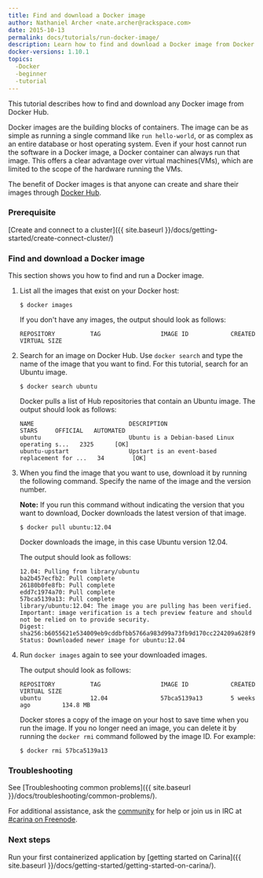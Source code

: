 ```yaml
---
title: Find and download a Docker image
author: Nathaniel Archer <nate.archer@rackspace.com>
date: 2015-10-13
permalink: docs/tutorials/run-docker-image/
description: Learn how to find and download a Docker image from Docker hub, and the function of Docker images.
docker-versions: 1.10.1
topics:
  -Docker
  -beginner
  -tutorial
---
```


This tutorial describes how to find and download any Docker image from Docker Hub.

Docker images are the building blocks of containers. The image can be as simple as running a single command like `run hello-world`, or as complex as an entire database or host operating system. Even if your host cannot run the software in a Docker image, a Docker container can always run that image. This offers a clear advantage over virtual machines(VMs), which are limited to the scope of the hardware running the VMs.

The benefit of Docker images is that anyone can create and share their images through [Docker Hub](https://hub.docker.com/).

### Prerequisite

[Create and connect to a cluster]({{ site.baseurl }}/docs/getting-started/create-connect-cluster/)

### Find and download a Docker image

This section shows you how to find and run a Docker image.

1. List all the images that exist on your Docker host:

    `$ docker images`

    If you don't have any images, the output should look as follows:

    ```
    REPOSITORY          TAG                 IMAGE ID            CREATED             VIRTUAL SIZE
    ```

2. Search for an image on Docker Hub. Use `docker search` and type the name of the image that you want to find. For this tutorial, search for an Ubuntu image.

    `$ docker search ubuntu`

    Docker pulls a list of Hub repositories that contain an Ubuntu image. The output should look as follows:

    ```
    NAME                           DESCRIPTION                                     STARS     OFFICIAL   AUTOMATED
    ubuntu                         Ubuntu is a Debian-based Linux operating s...   2325      [OK]       
    ubuntu-upstart                 Upstart is an event-based replacement for ...   34        [OK]
    ```

3. When you find the image that you want to use, download it by running the following command. Specify the name of the image and the version number.

    **Note:** If you run this command without indicating the version that you want to download, Docker downloads the latest version of that image.

    `$ docker pull ubuntu:12.04`

    Docker downloads the image, in this case Ubuntu version 12.04.

    The output should look as follows:

    ```
    12.04: Pulling from library/ubuntu
    ba2b457ecfb2: Pull complete
    26180b0fe8fb: Pull complete
    edd7c1974a70: Pull complete
    57bca5139a13: Pull complete
    library/ubuntu:12.04: The image you are pulling has been verified. Important: image verification is a tech preview feature and should not be relied on to provide security.
    Digest: sha256:b6055621e534009eb9cddbfbb5766a983d99a73fb9d170cc224209a628f91804
    Status: Downloaded newer image for ubuntu:12.04
    ```

4. Run `docker images` again to see your downloaded images.

    The output should look as follows:

    ```
    REPOSITORY          TAG                 IMAGE ID            CREATED             VIRTUAL SIZE
    ubuntu              12.04               57bca5139a13        5 weeks ago         134.8 MB
    ```

    Docker stores a copy of the image on your host to save time when you run the image. If you no longer need an image, you can delete it by running the `docker rmi` command followed by the image ID. For example:

    `$ docker rmi 57bca5139a13`

### Troubleshooting

See [Troubleshooting common problems]({{ site.baseurl }}/docs/troubleshooting/common-problems/).

For additional assistance, ask the [community](https://community.getcarina.com/) for help or join us in IRC at [#carina on Freenode](http://webchat.freenode.net/?channels=carina).

### Next steps

Run your first containerized application by [getting started on Carina]({{ site.baseurl }}/docs/getting-started/getting-started-on-carina/).
